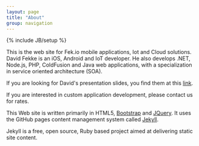 ```yaml
---
layout: page
title: "About"
group: navigation
---
```

{% include JB/setup %}

This is the web site for Fek.io mobile applications, Iot and Cloud solutions. David Fekke is an iOS, Android and IoT developer. He also develops .NET, Node.js, PHP, ColdFusion and Java web applications, with a specialization in service oriented architecture (SOA).

If you are looking for David's  presentation slides, you find them at this [link](http://slides.com/davidfekke).

If you are interested in custom application development, please contact us for rates.

This Web site is written primarily in HTML5, [Bootstrap](http://getbootstrap.com) and [JQuery](http://jquery.com). It uses the GitHub pages content management system called [Jekyll](http://jekyllrb.com).

Jekyll is a free, open source, Ruby based project aimed at delivering static site content.